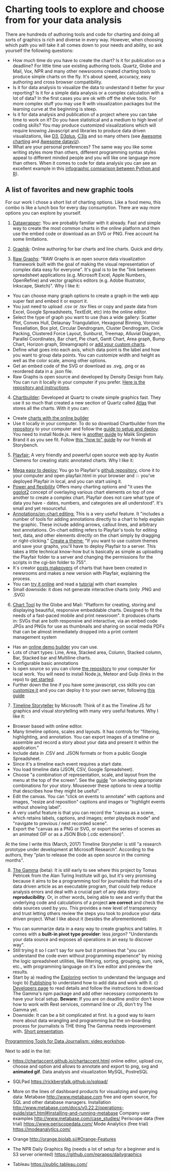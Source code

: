 # Charting tools to explore and choose from for your data analysis

There are hundreds of authoring tools and code for charting and doing all sorts of graphics is rich and diverse in every way. However, when choosing which path you will take it all comes down to your needs and ability, so ask yourself the following questions:

- How much time do you have to create the chart? Is it for publication on a deadline? For little time use existing authoring tools. Quartz, Globe and Mail, Vox, NPR and many other newsrooms created charting tools to produce simple charts on the fly. It's about speed, accuracy, easy authoring and cross browser compatibility.
- Is it for data analysis to visualize the data to understand it better for your reporting? Is it for a simple data analysis or a complex calculation with a lot of data? In the first cases you are ok with off the shelve tools. For more complex stuff you may use R with visualization packages but the learning curve at the beginning is steep.
- Is it for data analysis and publication of a project where you can take time to work on it? Do you have statistical and a medium to high level of coding skills? You may produce customized visualizations which will require knowing Javascript and libraries to produce data driven visualizations, like [D3](https://d3js.org/), [D3plus](https://d3plus.org/), [C3js](http://c3js.org/) and so many others (see [Awesome charting](https://github.com/zingchart/awesome-charting#free-and-open-source-libraries) and [Awesome dataviz](https://github.com/fasouto/awesome-dataviz)).
- What are your personal preferences? The same way you like some writing styles more than others, different programming syntax styles appeal to different minded people and you will like one language more than others. When it comes to code for data analysis you can see an excellent example in this [infographic comparison between Python and R](https://www.datacamp.com/community/tutorials/r-or-python-for-data-analysis)).

## A list of favorites and new graphic tools  

For our work I chose a short list of charting options. Like a food menu, this combo is like a lunch box for every day consumption. There are way more options you can explore by yourself.

1. [Datawrapper](www.datawrapper.de): You are probably familiar with it already. Fast and simple way to create the most common charts in the online platform and then use the embed code or download as an SVG or PNG. Free account ha some limitations.

2. [Graphik](http://maxharlow.com/graphik/): Online authoring for bar charts and line charts. Quick and dirty.

3. [Raw Graphs](http://rawgraphs.io): "RAW Graphs is an open source data visualization framework built with the goal of making the visual representation of complex data easy for everyone". It's goal is to be the "link between spreadsheet applications (e.g. Microsoft Excel, Apple Numbers, OpenRefine) and vector graphics editors (e.g. Adobe Illustrator, Inkscape, Sketch)".
Why I like it:
  - You can choose many graph options to create a graph in the web app super fast and embed it or export it.  
  - You just need to upload .csv or .tsv files or copy and paste data from Excel, Google Spreadsheets, TextEdit, etc) into the online editor.
  - Select the type of graph you want to use (has a wide gallery: Scatter Plot, Convex Hull, Delaunay Triangulation, Hexagonal Binning, Voronoi Tessellation, Box plot, Circular Dendrogram, Cluster Dendrogram, Circle Packing, Clustered Force Layout, Sunburst, Treemap, Alluvial Diagram, Parallel Coordinates, Bar chart, Pie chart, Gantt Chart, Area graph, Bump Chart, Horizon graph, Streamgraph) or [add your custom charts](https://github.com/densitydesign/raw/wiki/Adding-New-Charts).
  - Define what goes into each axis, which data point is the label and how you want to group data points. You can customize width and height as well as the color scale, among other options.
  - Get an embed code of the SVG or download as .svg, .png or as reordered data in a .json file.
  - Raw Graphs is open source and developed by Density Design from Italy. You can run it locally in your computer if you prefer. [Here is the repository and instructions](https://github.com/densitydesign/raw).

4. [Chartbuilder](https://github.com/Quartz/Chartbuilder): Developed at Quartz to create simple graphics fast. They use it so much that created a new section of Quartz called [Atlas](https://www.theatlas.com/) that stores all the charts. With it you can:
  - Create [charts with the online builder](https://quartz.github.io/Chartbuilder/)
  - Use it locally in your computer. To do so download Chartbuilder from the [repository](https://github.com/Quartz/Chartbuilder) to your computer and follow the [guide to setup and deploy](https://github.com/Quartz/Chartbuilder#getting-started-with-chartbuilder). You need to install Node.js. Here is [another guide](http://maliksingleton.com/2014/10/setup-chartbuilder-locally/) by Malik Singleton
  - Brand it as you see fit. Follow [this "how to" guide](http://www.storybench.org/install-brand-version-chartbuilder/) by our friends at Storybench.

5. [Playfair:](http://www.austinclemens.com/Playfair/playfair.html) A very friendly and powerful open source web app by Austin Clemens for creating static annotated charts. Why I like it:
  - [Mega easy to deploy:](https://github.com/equitablegrowth/Playfair#easy-to-deploy) You go to Playfair's [github repository](https://github.com/equitablegrowth/Playfair), clone it to your computer and open playfair.html in your browser and  :boom: you've deployed Playfair in local, and you can start using it.
  - [Power and flexibility](https://github.com/equitablegrowth/Playfair#power-and-flexibility-ggplot2-style-graphing) Offers many charting options and "it uses the [ggplot2](http://ggplot2.org/) concept of overlaying various chart elements on top of one another to create a complex chart. Playfair does not care what type of data you have - dates, numbers, and categories are all understood". It's small and yet resourceful.
  - [Annotations/on-chart editing:](https://github.com/equitablegrowth/Playfair#annotation-and-on-chart-editing) This is a very useful feature. It "includes a number of tools for adding annotations directly to a chart to help explain the graphic. These include adding arrows, callout lines, and arbitrary text annotations. On-chart editing refers to Playfair's tools for editing text, data, and other elements directly on the chart simply by dragging or right-clicking."
  [Create a theme:](https://github.com/equitablegrowth/Playfair#easy-to-theme) "If you want to use custom themes and save your graphs, you'll have to deploy Playfair to a server. This takes a little technical know-how but is basically as simple as uploading the Playfair folder to a server and changing the permissions for the scripts in the cgi-bin folder to 755".
  - It´s creator [posts makeovers](http://austinclemens.com/blog/tag/playfair/) of charts that have been created in newsrooms and makes a new version with Playfair, explaining the process.
  - You can [try it online](http://austinclemens.com/Playfair/playfair.html) and read a [tutorial](http://www.austinclemens.com/Playfair/playfair_docs/tutorial1.html) with chart examples
  - Small downside: it does not generate interactive charts (only .PNG and .SVG)

6. [Chart Tool](https://github.com/globeandmail/chart-tool) by the Globe and Mail: "Platform for creating, storing and displaying beautiful, responsive embeddable charts. Designed to fit the needs of a fast-paced mobile and print newsroom". It produces charts in:
    SVGs that are both responsive and interactive, via an embed code
    JPGs and PNGs for use as thumbnails and sharing on social media
    PDFs that can be almost immediately dropped into a print content management system
  - Has an [online demo builder](https://chart-tool-demo.herokuapp.com/new) you can use.
  - Lots of chart types: Line, Area, Stacked area, Column, Stacked column, Bar, Stacked bar and Multiline charts.    
  - Configurable basic annotations
  - Is open source so you can clone [the repository](https://github.com/globeandmail/chart-tool#getting-started) to your computer for local work. You will need to install Node.js, Meteor and Gulp (links in the repo) to [get started](https://github.com/globeandmail/chart-tool#getting-started).
  - Further down the line if you have some javascript, css skills you can [customize it](https://github.com/globeandmail/chart-tool/blob/master/tutorials/customizing.md) and you can deploy it to your own server, following [this guide](https://github.com/globeandmail/chart-tool/blob/master/tutorials/deploying.md)

7. [Timeline Storyteller](https://timelinestoryteller.com/) by Microsoft: Think of it as the Timeline JS for graphics and visual storytelling with many very useful features. Why I like it:
  - Browser based with online editor.
  - Many timeline options, scales and layouts. It has controls for "filtering, highlighting, and annotation. You can export images of a timeline or assemble and record a story about your data and present it within the application."
  - Include data in .CSV and .JSON formats or from a public Google Spreadsheet.
  - Since it's a timeline each event requires a start date.
  - You load timeline data (JSON, CSV, Google Spreadsheet).
  - Choose "a combination of representation, scale, and layout from the menu at the top of the screen". See the [guide](http://timelinesrevisited.github.io/supplemental/gallery/) "on selecting appropriate combinations for your story. Mouseover these options to view a tooltip that describes how they might be useful".
  - Edit the canvas. You can "click on events to annotate" with captions and images, "resize and reposition" captions and images or "highlight events without showing label".
  - A very useful feature is that you can record the "canvas as a scene, which retains labels, captions, and images; enter playback mode" and "navigate to previous / next recorded scene".
  - Export the "canvas as a PNG or SVG, or export the series of scenes as an animated GIF or as a JSON Blob (.cdc extension)".

  At the time I write this (March, 2017) Timeline Storyteller is still "a research prototype under development at Microsoft Research". According to the authors, they "plan to release the code as open source in the coming months".

8. [The Gamma](http://thegamma.net/) (beta): It is still early to see where this project by Tomas Petricek from the Alan Turing Institute will go, but it's very promising because it aims to be a programming tool for journalists that thinks of a data driven article as an executable program, that could help reduce analysis errors and deal with a crucial part of any data story: **reproducibility**. Or, in other words, being able to see and verify that the underlying code and calculations of a project **are correct** and check the data sources used by you. This provides a new level of transparency and trust letting others review the steps you took to produce your data driven project.
What I like about it (besides the aforementioned):
  - You can summarize data in a easy way to create graphics and tables. It comes with a **built-in pivot type provider**: less *jargon*? "Understands your data source and exposes all operations in an easy to discover way".
  - Still trying it so I can't say for sure but it promises that "you can understand the code even without programming experience" by mixing the logic spreadsheet utilities, like filtering, sorting, grouping, sum, rank, etc., with programming language on it's live editor and preview the results.
  - Start by a) reading the [Exploring](http://thegamma.net/exploring/) section to understand the language and logic b) [Publishing](http://thegamma.net/publishing/) to understand how to add data and work with it. c) [Developers page](http://thegamma.net/developers/) to read details and follow the instructions to download The Gamma's npm package and add other necessary components to have your local setup. **Beware:** If you are on deadline and/or don't know how to work with Rest services, command line or JS, don't try The Gamma yet.
  - Downside: It can be a bit complicated at first. Is a good way to learn more about data wrangling and programming but the on-boarding process for journalists is THE thing The Gamma needs improvement with.
[Short presentation](http://tpetricek.github.io/Talks/2016/open-storytelling/#/).

[Programming Tools for Data Journalism: video workshop](https://www.youtube.com/watch?v=cYoO2RvZn7Y).

Next to add in the list:
- https://chartaccent.github.io/chartaccent.html online editor, upload csv, choose and option and allows to annotate and export to png, svg and **animated gif**. 
Data analysis and visualization
MySQL, PostreSQL
- SQLPad https://rickbergfalk.github.io/sqlpad/
- More on the lines of dashboard products for visualizing and querying data:
Metabase http://www.metabase.com free and open source, for SQL and other database managers. Installation
http://www.metabase.com/docs/v0.22.2/operations-guide/start.html#installing-and-running-metabase
Company user examples http://www.metabase.com/case_studies/
Periscope data (free trial) https://www.periscopedata.com/
Mode Analytics (free trial) https://modeanalytics.com/

- Orange http://orange.biolab.si/#Orange-Features

- The NPR Daily Graphics Rig (needs a lot of setup for a beginner and is S3 server oriented) https://github.com/nprapps/dailygraphics

- Tableau https://public.tableau.com/
